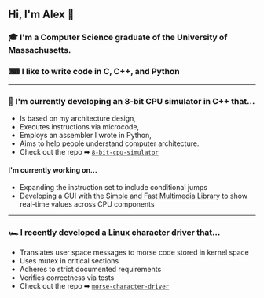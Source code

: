 ## Hi, I'm Alex 👋

### 🎓 I'm a Computer Science graduate of the University of Massachusetts.

### ⌨ I like to write code in C, C++, and Python  
***
### 🎱 I'm currently developing an 8-bit CPU simulator in C++ that...
- Is based on my architecture design,
- Executes instructions via microcode,
- Employs an assembler I wrote in Python,
- Aims to help people understand computer architecture.
- Check out the repo ➡  [`8-bit-cpu-simulator`](https://github.com/ascheufele/8-bit-cpu-simulator#readme)
#### I'm currently working on...
* Expanding the instruction set to include conditional jumps
* Developing a GUI with the [Simple and Fast Multimedia Library](https://www.sfml-dev.org/) to show real-time values across CPU components
***
### 🏎 I recently developed a Linux character driver that...
- Translates user space messages to morse code stored in kernel space
- Uses mutex in critical sections
- Adheres to strict documented requirements
- Verifies correctness via tests
- Check out the repo ➡  [`morse-character-driver`](https://github.com/ascheufele/morse-character-driver)


<!--
**ascheufele/ascheufele** is a ✨ _special_ ✨ repository because its `README.md` (this file) appears on your GitHub profile.

Here are some ideas to get you started:

- 🔭 I’m currently working on ...
- 🌱 I’m currently learning ...
- 👯 I’m looking to collaborate on ...
- 🤔 I’m looking for help with ...
- 💬 Ask me about ...
- 📫 How to reach me: ...
- 😄 Pronouns: ...
- ⚡ Fun fact: ...
-->
